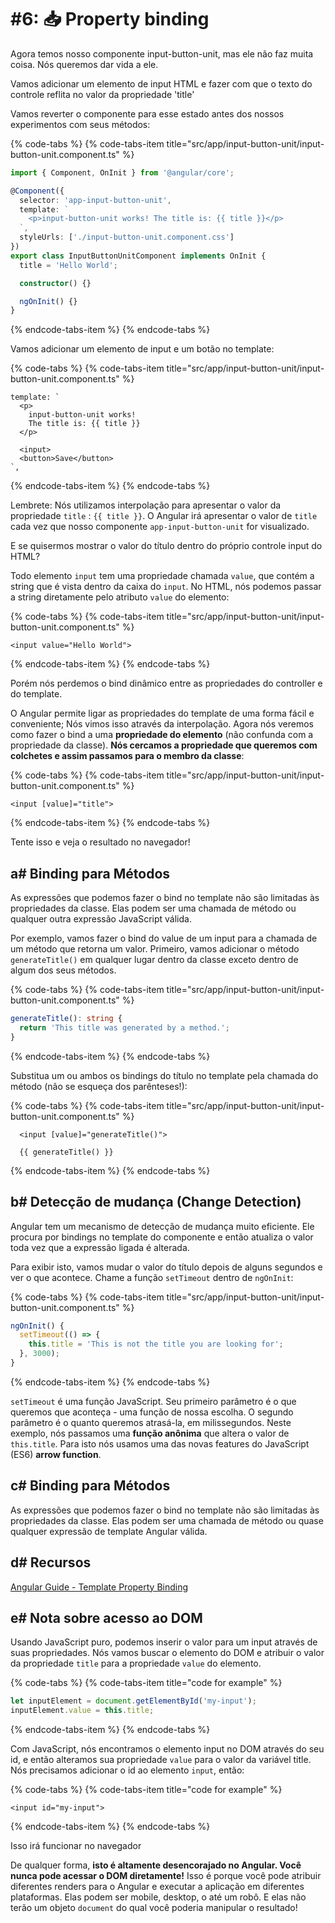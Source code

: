 # \#6: 📥 Property binding

Agora temos nosso componente input-button-unit, mas ele não faz muita coisa. Nós queremos dar vida a ele.

Vamos adicionar um elemento de input HTML e fazer com que o texto do controle reflita no valor da propriedade 'title'

Vamos reverter o componente para esse estado antes dos nossos experimentos com seus métodos:

{% code-tabs %}
{% code-tabs-item title="src/app/input-button-unit/input-button-unit.component.ts" %}

```typescript
import { Component, OnInit } from '@angular/core';

@Component({
  selector: 'app-input-button-unit',
  template: `
    <p>input-button-unit works! The title is: {{ title }}</p>
  `,
  styleUrls: ['./input-button-unit.component.css']
})
export class InputButtonUnitComponent implements OnInit {
  title = 'Hello World';

  constructor() {}

  ngOnInit() {}
}
```

{% endcode-tabs-item %}
{% endcode-tabs %}

Vamos adicionar um elemento de input e um botão no template:

{% code-tabs %}
{% code-tabs-item title="src/app/input-button-unit/input-button-unit.component.ts" %}

```markup
template: `
  <p>
    input-button-unit works!
    The title is: {{ title }}
  </p>

  <input>
  <button>Save</button>
`,
```

{% endcode-tabs-item %}
{% endcode-tabs %}

Lembrete: Nós utilizamos interpolação para apresentar o valor da propriedade `title` : `{{ title }}`. O Angular irá apresentar o valor de `title` cada vez que nosso componente `app-input-button-unit` for visualizado.

E se quisermos mostrar o valor do título dentro do próprio controle input do HTML?

Todo elemento `input` tem uma propriedade chamada `value`, que contém a string que é vista dentro da caixa do `input`. No HTML, nós podemos passar a string diretamente pelo atributo `value` do elemento:

{% code-tabs %}
{% code-tabs-item title="src/app/input-button-unit/input-button-unit.component.ts" %}

```markup
<input value="Hello World">
```

{% endcode-tabs-item %}
{% endcode-tabs %}

Porém nós perdemos o bind dinâmico entre as propriedades do controller e do template.

O Angular permite ligar as propriedades do template de uma forma fácil e conveniente; Nós vimos isso através da interpolação. Agora nós veremos como fazer o bind a uma **propriedade do elemento** \(não confunda com a propriedade da classe\). **Nós cercamos a propriedade que queremos com colchetes e assim passamos para o membro da classe**:

{% code-tabs %}
{% code-tabs-item title="src/app/input-button-unit/input-button-unit.component.ts" %}

```markup
<input [value]="title">
```

{% endcode-tabs-item %}
{% endcode-tabs %}

Tente isso e veja o resultado no navegador!

## a\# Binding para Métodos

As expressões que podemos fazer o bind no template não são limitadas às propriedades da classe. Elas podem ser uma chamada de método ou qualquer outra expressão JavaScript válida.

Por exemplo, vamos fazer o bind do value de um input para a chamada de um método que retorna um valor.
Primeiro, vamos adicionar o método `generateTitle()` em qualquer lugar dentro da classe exceto dentro de algum dos seus métodos.

{% code-tabs %}
{% code-tabs-item title="src/app/input-button-unit/input-button-unit.component.ts" %}

```typescript
generateTitle(): string {
  return 'This title was generated by a method.';
}
```

{% endcode-tabs-item %}
{% endcode-tabs %}

Substitua um ou ambos os bindings do título no template pela chamada do método \(não se esqueça dos parênteses!\):

{% code-tabs %}
{% code-tabs-item title="src/app/input-button-unit/input-button-unit.component.ts" %}

```markup
  <input [value]="generateTitle()">

  {{ generateTitle() }}
```

{% endcode-tabs-item %}
{% endcode-tabs %}

## b\# Detecção de mudança \(Change Detection\)

Angular tem um mecanismo de detecção de mudança muito eficiente. Ele procura por bindings no template do componente e então atualiza o valor toda vez que a expressão ligada é alterada.

Para exibir isto, vamos mudar o valor do título depois de alguns segundos e ver o que acontece. Chame a função `setTimeout` dentro de `ngOnInit`:

{% code-tabs %}
{% code-tabs-item title="src/app/input-button-unit/input-button-unit.component.ts" %}

```typescript
ngOnInit() {
  setTimeout(() => {
    this.title = 'This is not the title you are looking for';
  }, 3000);
}
```

{% endcode-tabs-item %}
{% endcode-tabs %}

`setTimeout` é uma função JavaScript. Seu primeiro parâmetro é o que queremos que aconteça - uma função de nossa escolha. O segundo parâmetro é o quanto queremos atrasá-la, em milissegundos. Neste exemplo, nós passamos uma **função anônima** que altera o valor de `this.title`. Para isto nós usamos uma das novas features do JavaScript (ES6) **arrow function**.

## c\# Binding para Métodos

As expressões que podemos fazer o bind no template não são limitadas às propriedades da classe. Elas podem ser uma chamada de método ou quase qualquer expressão de template Angular válida.

## d\# Recursos

[Angular Guide - Template Property Binding](https://angular.io/guide/template-syntax#property-binding--property-)

## e\# Nota sobre acesso ao DOM

Usando JavaScript puro, podemos inserir o valor para um input através de suas propriedades. Nós vamos buscar o elemento do DOM e atribuir o valor da propriedade `title` para a propriedade `value` do elemento.

{% code-tabs %}
{% code-tabs-item title="code for example" %}

```typescript
let inputElement = document.getElementById('my-input');
inputElement.value = this.title;
```

{% endcode-tabs-item %}
{% endcode-tabs %}

Com JavaScript, nós encontramos o elemento input no DOM através do seu id, e então alteramos sua propriedade `value` para o valor da variável title. Nós precisamos adicionar o id ao elemento `input`, então:

{% code-tabs %}
{% code-tabs-item title="code for example" %}

```markup
<input id="my-input">
```

{% endcode-tabs-item %}
{% endcode-tabs %}

Isso irá funcionar no navegador

De qualquer forma, **isto é altamente desencorajado no Angular. Você nunca pode acessar o DOM diretamente!**
Isso é porque você pode atribuir diferentes renders para o Angular e executar a aplicação em diferentes plataformas. Elas podem ser mobile, desktop, o até um robô. E elas não terão um objeto `document` do qual você poderia manipular o resultado!
